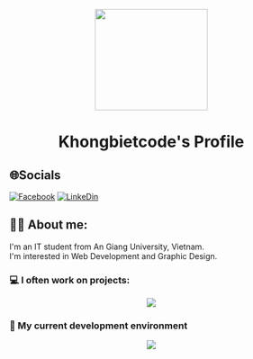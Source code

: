 <p align="center" >
<img src="https://media4.giphy.com/media/v1.Y2lkPTc5MGI3NjExeGMyanVwYWJ3bWF6ZGludnlnMzNmdzRidWQ3bGZpeGhlOHMyNjR2ZCZlcD12MV9pbnRlcm5hbF9naWZfYnlfaWQmY3Q9Zw/2IudUHdI075HL02Pkk/giphy.webp" width="200" height="180" />
</p>
<h1 align="center">
Khongbietcode's  Profile
</h1>
<p> 

 ## 🌐Socials
[![Facebook](https://img.shields.io/badge/Facebook-%231877F2.svg?logo=Facebook&logoColor=white)](https://www.facebook.com/profile.php?id=100074851944490)
[![LinkeDin](https://img.shields.io/badge/-LinkeDin-61DAFB?logo=Linkedin)](https://www.linkedin.com/in/totrungtin/)

## 👨‍💻 About me:
 I'm an IT student from An Giang University, Vietnam.<br>
 I'm interested in Web Development and Graphic Design.

### 💻 I often work on projects:
<p align="center">
    <img src="https://skillicons.dev/icons?i=c,cs,cpp,dotnet,figma,java,js,html,css" />
</p>

### 🚀 My current development environment
<p align="center">
    <img src="https://skillicons.dev/icons?i=eclipse,windows,vscode,visualstudio" />
</p>

